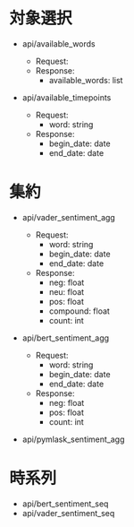 
# 対象選択
- api/available_words
    - Request:
    - Response:
        - available_words: list

- api/available_timepoints
    - Request:
        - word: string
    - Response:
        - begin_date: date
        - end_date: date

# 集約
- api/vader_sentiment_agg
    - Request:
        - word: string
        - begin_date: date
        - end_date: date
    - Response:
        - neg: float
        - neu: float
        - pos: float
        - compound: float
        - count: int

- api/bert_sentiment_agg
    - Request:
        - word: string
        - begin_date: date
        - end_date: date
    - Response:
        - neg: float
        - pos: float
        - count: int

- api/pymlask_sentiment_agg

# 時系列
- api/bert_sentiment_seq
- api/vader_sentiment_seq

